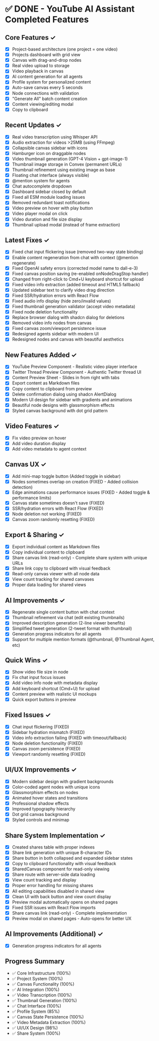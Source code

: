 # ✅ DONE - YouTube AI Assistant Completed Features

## Core Features ✓
- [x] Project-based architecture (one project = one video)
- [x] Projects dashboard with grid view
- [x] Canvas with drag-and-drop nodes
- [x] Real video upload to storage
- [x] Video playback in canvas
- [x] AI content generation for all agents
- [x] Profile system for personalized content
- [x] Auto-save canvas every 5 seconds
- [x] Node connections with validation
- [x] "Generate All" batch content creation
- [x] Content viewing/editing modal
- [x] Copy to clipboard

## Recent Updates ✓
- [x] Real video transcription using Whisper API
- [x] Audio extraction for videos >25MB (using FFmpeg)
- [x] Collapsible canvas sidebar with icons
- [x] Hamburger icon on draggable nodes
- [x] Video thumbnail generation (GPT-4 Vision + gpt-image-1)
- [x] Thumbnail image storage in Convex (permanent URLs)
- [x] Thumbnail refinement using existing image as base
- [x] Floating chat interface (always visible)
- [x] @mention system for agents
- [x] Chat autocomplete dropdown
- [x] Dashboard sidebar closed by default
- [x] Fixed all ESM module loading issues
- [x] Removed redundant toast notifications
- [x] Video preview on hover with play button
- [x] Video player modal on click
- [x] Video duration and file size display
- [x] Thumbnail upload modal (instead of frame extraction)

## Latest Fixes ✓
- [x] Fixed chat input flickering issue (removed two-way state binding)
- [x] Enable content regeneration from chat with context (@mention regenerate)
- [x] Fixed OpenAI safety errors (corrected model name to dall-e-3)
- [x] Fixed canvas position saving (re-enabled onNodeDragStop handler)
- [x] Changed from right-click to Cmd+U keyboard shortcut for upload
- [x] Fixed video info extraction (added timeout and HTML5 fallback)
- [x] Updated sidebar text to clarify video drag direction
- [x] Fixed SSR/hydration errors with React Flow
- [x] Fixed audio info display (hide zero/invalid values)
- [x] Fixed thumbnail generation validator (accept video metadata)
- [x] Fixed node deletion functionality
- [x] Replace browser dialog with shadcn dialog for deletions
- [x] Removed video info nodes from canvas
- [x] Fixed canvas zoom/viewport persistence issue
- [x] Redesigned agents sidebar with modern UI
- [x] Redesigned nodes and canvas with beautiful aesthetics

## New Features Added ✓
- [x] YouTube Preview Component - Realistic video player interface
- [x] Twitter Thread Preview Component - Authentic Twitter thread UI
- [x] Content Preview Sheet - Slides in from right with tabs
- [x] Export content as Markdown files
- [x] Copy content to clipboard from preview
- [x] Delete confirmation dialog using shadcn AlertDialog
- [x] Modern UI design for sidebar with gradients and animations
- [x] Beautiful node designs with glassmorphism effects
- [x] Styled canvas background with dot grid pattern

## Video Features ✓
- [x] Fix video preview on hover
- [x] Add video duration display
- [x] Add video metadata to agent context

## Canvas UX ✓
- [x] Add mini-map toggle button (Added toggle in sidebar)
- [x] Nodes sometimes overlap on creation (FIXED - Added collision detection)
- [x] Edge animations cause performance issues (FIXED - Added toggle & performance limits)
- [x] Canvas state sometimes doesn't save (FIXED)
- [x] SSR/hydration errors with React Flow (FIXED)
- [x] Node deletion not working (FIXED)
- [x] Canvas zoom randomly resetting (FIXED)

## Export & Sharing ✓
- [x] Export individual content as Markdown files
- [x] Copy individual content to clipboard
- [x] Share canvas link (read-only) - Complete share system with unique URLs
- [x] Share link copy to clipboard with visual feedback
- [x] Read-only canvas viewer with all node data
- [x] View count tracking for shared canvases
- [x] Proper data loading for shared views

## AI Improvements ✓
- [x] Regenerate single content button with chat context
- [x] Thumbnail refinement via chat (edit existing thumbnails)
- [x] Improved description generation (2-line viewer benefits)
- [x] Simplified tweet generation (2-tweet format with thumbnail)
- [x] Generation progress indicators for all agents
- [x] Support for multiple mention formats (@thumbnail, @Thumbnail Agent, etc)

## Quick Wins ✓
- [x] Show video file size in node
- [x] Fix chat input focus issues
- [x] Add video info node with metadata display
- [x] Add keyboard shortcut (Cmd+U) for upload
- [x] Content preview with realistic UI mockups
- [x] Quick export buttons in preview

## Fixed Issues ✓
- [x] Chat input flickering (FIXED)
- [x] Sidebar hydration mismatch (FIXED)
- [x] Video info extraction failing (FIXED with timeout/fallback)
- [x] Node deletion functionality (FIXED)
- [x] Canvas zoom persistence (FIXED)
- [x] Viewport randomly resetting (FIXED)

## UI/UX Improvements ✓
- [x] Modern sidebar design with gradient backgrounds
- [x] Color-coded agent nodes with unique icons
- [x] Glassmorphism effects on nodes
- [x] Animated hover states and transitions
- [x] Professional shadow effects
- [x] Improved typography hierarchy
- [x] Dot grid canvas background
- [x] Styled controls and minimap

## Share System Implementation ✓
- [x] Created shares table with proper indexes
- [x] Share link generation with unique 8-character IDs
- [x] Share button in both collapsed and expanded sidebar states
- [x] Copy to clipboard functionality with visual feedback
- [x] SharedCanvas component for read-only viewing
- [x] Share route with server-side data loading
- [x] View count tracking and display
- [x] Proper error handling for missing shares
- [x] All editing capabilities disabled in shared view
- [x] Clean UI with back button and view count display
- [x] Preview modal automatically opens on shared pages
- [x] Fixed SSR issues with React Flow imports
- [x] Share canvas link (read-only) - Complete implementation
- [x] Preview modal on shared pages - Auto-opens for better UX

## AI Improvements (Additional) ✓
- [x] Generation progress indicators for all agents

## Progress Summary
- ✅ Core Infrastructure (100%)
- ✅ Project System (100%)
- ✅ Canvas Functionality (100%)
- ✅ AI Integration (100%)
- ✅ Video Transcription (100%)
- ✅ Thumbnail Generation (100%)
- ✅ Chat Interface (100%)
- ✅ Profile System (85%)
- ✅ Canvas State Persistence (100%)
- ✅ Video Metadata Extraction (100%)
- ✅ UI/UX Design (98%)
- ✅ Share System (100%)